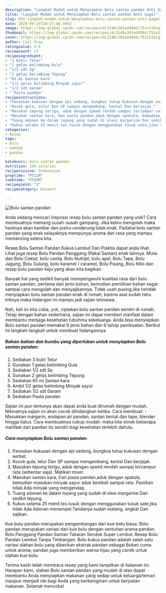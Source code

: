 ```yaml
---
description: "Langkah Mudah untuk Menyiapkan Bolu santan pandan Anti Gagal"
title: "Langkah Mudah untuk Menyiapkan Bolu santan pandan Anti Gagal"
slug: 655-langkah-mudah-untuk-menyiapkan-bolu-santan-pandan-anti-gagal
date: 2020-09-25T20:37:06.945Z
image: https://img-global.cpcdn.com/recipes/dc3140c301ad4984/751x532cq70/bolu-santan-pandan-foto-resep-utama.jpg
thumbnail: https://img-global.cpcdn.com/recipes/dc3140c301ad4984/751x532cq70/bolu-santan-pandan-foto-resep-utama.jpg
cover: https://img-global.cpcdn.com/recipes/dc3140c301ad4984/751x532cq70/bolu-santan-pandan-foto-resep-utama.jpg
author: Carl Gray
ratingvalue: 4.6
reviewcount: 13
recipeingredient:
- "3 butir Telur"
- "1 gelas belimbing Gula"
- "1/2 sdt Sp"
- "2 gelas belimbing Tepung"
- "65 ml Santan kara"
- "1/2 gelas belimbing Minyak sayur"
- "1/2 sdt Garam"
- " Pasta pandan"
recipeinstructions:
- "Panaskan kukusan dengan api sedang, bungkus tutup kukusan dengan serbet."
- "Kocok gula, telur Dan SP sampai mengembang, kental Dan berjejak."
- "Masukan tepung terigu, aduk dengan speed rendah sampai tercampur rata (sebentar saja). Matikan mixer."
- "Masukan santan kara, Dan pasta pandan,aduk dengan spatula, kemudian masukan minyak sayur aduk kembali sampai rata. Pastikan tidak Ada minyak yang mengendap."
- "Tuang adonan ke dalam loyang yang sudah di olesi margarine Dan sedikit tepung."
- "Kukus selama 25 menit.tes tusuk dengan menggunakan tusuk sate,jika tidak Ada Adonan menempel Tandanya sudah matang, angkat Dan sajikan."
categories:
- Resep
tags:
- bolu
- santan
- pandan

katakunci: bolu santan pandan 
nutrition: 145 calories
recipecuisine: Indonesian
preptime: "PT12M"
cooktime: "PT43M"
recipeyield: "3"
recipecategory: Dessert

---
```



![Bolu santan pandan](https://img-global.cpcdn.com/recipes/dc3140c301ad4984/751x532cq70/bolu-santan-pandan-foto-resep-utama.jpg)

Anda sedang mencari inspirasi resep bolu santan pandan yang unik? Cara membuatnya memang susah-susah gampang. Jika keliru mengolah maka hasilnya akan hambar dan justru cenderung tidak enak. Padahal bolu santan pandan yang enak selayaknya mempunyai aroma dan rasa yang mampu memancing selera kita.

Resep Bolu Santan Pandan Kukus Lembut Dan Praktis dapat anda lihat. Lihat juga resep Bolu Pandan Panggang (Pakai Santan) enak lainnya. Mulai dari Bolu Coklat, bolu vanila, Bolu Nutrijel, bolu apel, Bolu Tape, Bolu Jagung, Bolu Gulung, bolu karamel / caramel, Bolu Pisang, Bolu Milo dan resep bolu pandan keju yang akan kita bagikan.

Banyak hal yang sedikit banyak mempengaruhi kualitas rasa dari bolu santan pandan, pertama dari jenis bahan, kemudian pemilihan bahan segar sampai cara mengolah dan menyajikannya. Tidak usah pusing jika hendak menyiapkan bolu santan pandan enak di rumah, karena asal sudah tahu triknya maka hidangan ini mampu jadi sajian istimewa.


Nah, kali ini kita coba, yuk, ciptakan bolu santan pandan sendiri di rumah. Tetap dengan bahan sederhana, sajian ini dapat memberi manfaat dalam membantu menjaga kesehatan tubuhmu sekeluarga. Anda bisa menyiapkan Bolu santan pandan memakai 8 jenis bahan dan 6 tahap pembuatan. Berikut ini langkah-langkah untuk membuat hidangannya.

<!--inarticleads1-->

##### Bahan-bahan dan bumbu yang diperlukan untuk menyiapkan Bolu santan pandan:

1. Sediakan 3 butir Telur
1. Gunakan 1 gelas belimbing Gula
1. Sediakan 1/2 sdt Sp
1. Gunakan 2 gelas belimbing Tepung
1. Sediakan 65 ml Santan kara
1. Ambil 1/2 gelas belimbing Minyak sayur
1. Sediakan 1/2 sdt Garam
1. Sediakan  Pasta pandan


Sajian ini pun tentunya akan dapat anda buat dirumah dengan mudah. Nikmatnya sajian ini akan cocok dihidangkan ketika. Cara membuat: - Masukkan margarin, endapan air pandan, santan kental dan tape, blender hingga halus. Cara membuatnya cukup mudah. maka kita simak beberapa manfaat dari pandan itu sendiri bagi kesehatan terlebih dahulu. 

<!--inarticleads2-->

##### Cara menyiapkan Bolu santan pandan:

1. Panaskan kukusan dengan api sedang, bungkus tutup kukusan dengan serbet.
1. Kocok gula, telur Dan SP sampai mengembang, kental Dan berjejak.
1. Masukan tepung terigu, aduk dengan speed rendah sampai tercampur rata (sebentar saja). Matikan mixer.
1. Masukan santan kara, Dan pasta pandan,aduk dengan spatula, kemudian masukan minyak sayur aduk kembali sampai rata. Pastikan tidak Ada minyak yang mengendap.
1. Tuang adonan ke dalam loyang yang sudah di olesi margarine Dan sedikit tepung.
1. Kukus selama 25 menit.tes tusuk dengan menggunakan tusuk sate,jika tidak Ada Adonan menempel Tandanya sudah matang, angkat Dan sajikan.


Kue bolu pandan merupakan pengembangan dari kue bolu biasa. Bolu pandan merupakan variasi dari kue bolu dengan sentuhan aroma pandan. Bolu Panggang Pandan Santan Takaran Sendok Super Lembut. Resep Bolu Pandan Lembut Tanpa Timbangan. Bolu kukus pandan adalah salah satu variasi olahan bolu yang diberikan ekstrak pandan sebagai Bukan cuma untuk aroma, pandan juga memberikan warna hijau yang cantik untuk olahan kue bolu. 

Terima kasih telah membaca resep yang kami tampilkan di halaman ini. Harapan kami, olahan Bolu santan pandan yang mudah di atas dapat membantu Anda menyiapkan makanan yang sedap untuk keluarga/teman maupun menjadi ide bagi Anda yang berkeinginan untuk berjualan makanan. Selamat mencoba!
